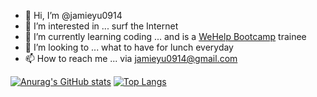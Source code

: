 - 👋 Hi, I’m @jamieyu0914
- 👀 I’m interested in ... surf the Internet
- 🌱 I’m currently learning coding ... and is a [WeHelp Bootcamp](https://training.pada-x.com/wehelp/) trainee
- 🍔 I’m looking to ... what to have for lunch everyday
- 📫 How to reach me ... via jamieyu0914@gmail.com

[![Anurag's GitHub stats](https://github-readme-stats.vercel.app/api?username=jamieyu0914&show_icons=true&icon_color=24292f&title_color=2f80ed=default＆theme＆line_height=20px&card_width=250px&include_all_commits=true)](https://github.com/anuraghazra/github-readme-stats)
[![Top Langs](https://github-readme-stats.vercel.app/api/top-langs/?username=jamieyu0914&layout=compact)](https://github.com/anuraghazra/github-readme-stats)

<!---
jamieyu0914/jamieyu0914 is a ✨ special ✨ repository because its `README.md` (this file) appears on your GitHub profile.
You can click the Preview link to take a look at your changes.
--->
